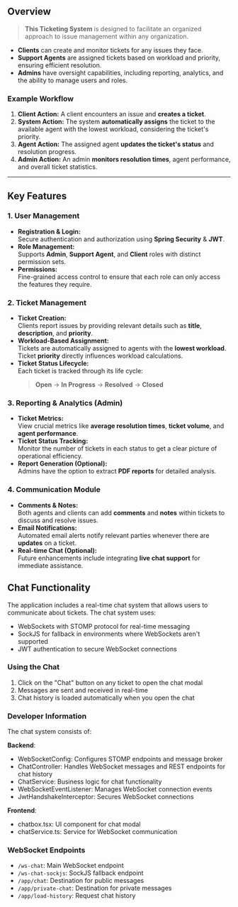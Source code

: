 ## **Overview**

> **This Ticketing System** is designed to facilitate an organized approach to issue management within any organization.

- **Clients** can create and monitor tickets for any issues they face.
- **Support Agents** are assigned tickets based on workload and priority, ensuring efficient resolution.
- **Admins** have oversight capabilities, including reporting, analytics, and the ability to manage users and roles.

### **Example Workflow**

1. **Client Action:** A client encounters an issue and **creates a ticket**.
2. **System Action:** The system **automatically assigns** the ticket to the available agent with the lowest workload, considering the ticket's priority.
3. **Agent Action:** The assigned agent **updates the ticket's status** and resolution progress.
4. **Admin Action:** An admin **monitors resolution times**, agent performance, and overall ticket statistics.

---

## **Key Features**

### **1. User Management**
- **Registration & Login:**  
  Secure authentication and authorization using **Spring Security** & **JWT**.
- **Role Management:**  
  Supports **Admin**, **Support Agent**, and **Client** roles with distinct permission sets.
- **Permissions:**  
  Fine-grained access control to ensure that each role can only access the features they require.

### **2. Ticket Management**
- **Ticket Creation:**  
  Clients report issues by providing relevant details such as **title**, **description**, and **priority**.
- **Workload-Based Assignment:**  
  Tickets are automatically assigned to agents with the **lowest workload**. Ticket **priority** directly influences workload calculations.
- **Ticket Status Lifecycle:**  
  Each ticket is tracked through its life cycle:  
  > **Open** → **In Progress** → **Resolved** → **Closed**

### **3. Reporting & Analytics (Admin)**
- **Ticket Metrics:**  
  View crucial metrics like **average resolution times**, **ticket volume**, and **agent performance**.
- **Ticket Status Tracking:**  
  Monitor the number of tickets in each status to get a clear picture of operational efficiency.
- **Report Generation (Optional):**  
  Admins have the option to extract **PDF reports** for detailed analysis.

### **4. Communication Module**
- **Comments & Notes:**  
  Both agents and clients can add **comments** and **notes** within tickets to discuss and resolve issues.
- **Email Notifications:**  
  Automated email alerts notify relevant parties whenever there are **updates** on a ticket.
- **Real-time Chat (Optional):**  
  Future enhancements include integrating **live chat support** for immediate assistance.

## Chat Functionality

The application includes a real-time chat system that allows users to communicate about tickets. The chat system uses:

- WebSockets with STOMP protocol for real-time messaging
- SockJS for fallback in environments where WebSockets aren't supported
- JWT authentication to secure WebSocket connections

### Using the Chat

1. Click on the "Chat" button on any ticket to open the chat modal
2. Messages are sent and received in real-time
3. Chat history is loaded automatically when you open the chat

### Developer Information

The chat system consists of:

**Backend**:
- WebSocketConfig: Configures STOMP endpoints and message broker
- ChatController: Handles WebSocket messages and REST endpoints for chat history
- ChatService: Business logic for chat functionality
- WebSocketEventListener: Manages WebSocket connection events
- JwtHandshakeInterceptor: Secures WebSocket connections

**Frontend**:
- chatbox.tsx: UI component for chat modal
- chatService.ts: Service for WebSocket communication

### WebSocket Endpoints

- `/ws-chat`: Main WebSocket endpoint
- `/ws-chat-sockjs`: SockJS fallback endpoint
- `/app/chat`: Destination for public messages
- `/app/private-chat`: Destination for private messages
- `/app/load-history`: Request chat history
